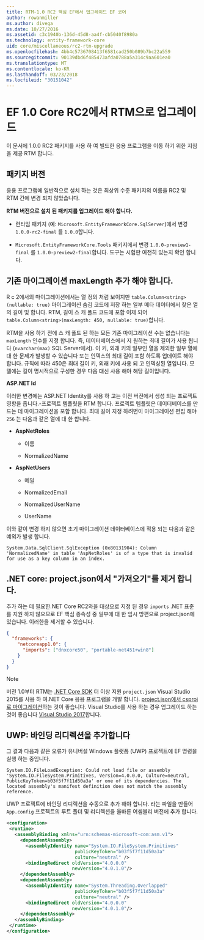 ```yaml
---
title: RTM-1.0 RC2 핵심 EF에서 업그레이드 EF 코어
author: rowanmiller
ms.author: divega
ms.date: 10/27/2016
ms.assetid: c3c1940b-136d-45d8-aa4f-cb5040f8980a
ms.technology: entity-framework-core
uid: core/miscellaneous/rc2-rtm-upgrade
ms.openlocfilehash: 4bb4c5736708413f6581cad250b089b7bc22a559
ms.sourcegitcommit: 90139dbd6f485473afda0788a5a314c9aa601ea0
ms.translationtype: MT
ms.contentlocale: ko-KR
ms.lasthandoff: 03/23/2018
ms.locfileid: "30151042"
---
```

# <a name="upgrading-from-ef-core-10-rc2-to-rtm"></a>EF 1.0 Core RC2에서 RTM으로 업그레이드

이 문서에 1.0.0 RC2 패키지를 사용 하 여 빌드한 응용 프로그램을 이동 하기 위한 지침을 제공 RTM 합니다.

## <a name="package-versions"></a>패키지 버전

응용 프로그램에 일반적으로 설치 하는 것은 최상위 수준 패키지의 이름을 RC2 및 RTM 간에 변경 되지 않았습니다.

**RTM 버전으로 설치 된 패키지를 업그레이드 해야 합니다.**

* 런타임 패키지 (예: `Microsoft.EntityFrameworkCore.SqlServer`)에서 변경 `1.0.0-rc2-final` 를 `1.0.0`합니다.

* `Microsoft.EntityFrameworkCore.Tools` 패키지에서 변경 `1.0.0-preview1-final` 를 `1.0.0-preview2-final`합니다. 도구는 시험판 여전히 있는지 확인 합니다.

## <a name="existing-migrations-may-need-maxlength-added"></a>기존 마이그레이션 maxLength 추가 해야 합니다.

R c 2에서의 마이그레이션에서는 열 정의 처럼 보이지만 `table.Column<string>(nullable: true)` 마이그레이션 숨김 코드에 저장 하는 일부 메타 데이터에서 찾은 열의 길이 및 합니다. RTM, 길이 스 캐 폴드 코드에 포함 이제 되어 `table.Column<string>(maxLength: 450, nullable: true)`합니다.

RTM을 사용 하기 전에 스 캐 폴드 된 하는 모든 기존 마이그레이션 수는 없습니다는 `maxLength` 인수를 지정 합니다. 즉, 데이터베이스에서 지 원하는 최대 길이가 사용 됩니다 (`nvarchar(max)` SQL Server에서). 이 키, 외래 키의 일부인 열을 제외한 일부 열에 대 한 문제가 발생할 수 있습니다 또는 인덱스의 최대 길이 포함 하도록 업데이트 해야 합니다. 규칙에 따라 450은 최대 길이 키, 외래 키에 사용 되 고 인덱싱된 열입니다. 모델에는 길이 명시적으로 구성한 경우 다음 대신 사용 해야 해당 길이입니다.

**ASP.NET Id**

이러한 변경에는 ASP.NET Identity를 사용 하 고는 이전 버전에서 생성 되는 프로젝트 영향을 줍니다.-프로젝트 템플릿을 RTM 합니다. 프로젝트 템플릿은 데이터베이스를 만드는 데 마이그레이션을 포함 합니다. 최대 길이 지정 하려면이 마이그레이션 편집 해야 `256` 는 다음과 같은 열에 대 한 합니다.

*  **AspNetRoles**

    * 이름

    * NormalizedName

*  **AspNetUsers**

   * 메일

   * NormalizedEmail

   * NormalizedUserName

   * UserName

이와 같이 변경 하지 않으면 초기 마이그레이션 데이터베이스에 적용 되는 다음과 같은 예외가 발생 합니다.

    System.Data.SqlClient.SqlException (0x80131904): Column 'NormalizedName' in table 'AspNetRoles' is of a type that is invalid for use as a key column in an index.

## <a name="net-core-remove-imports-in-projectjson"></a>.NET core: project.json에서 "가져오기"를 제거 합니다.

추가 하는 데 필요한.NET Core RC2와을 대상으로 지정 된 경우 `imports` .NET 표준를 지원 하지 않으므로 EF 핵심 종속성 중 일부에 대 한 임시 방편으로 project.json에 있습니다. 이러한을 제거할 수 있습니다.

``` json
{
  "frameworks": {
    "netcoreapp1.0": {
      "imports": ["dnxcore50", "portable-net451+win8"]
    }
  }
}
```

> [!NOTE]  
> 버전 1.0부터 RTM는 [.NET Core SDK](https://www.microsoft.com/net/download/core) 더 이상 지원 `project.json` Visual Studio 2015를 사용 하 여.NET Core 응용 프로그램을 개발 합니다. [project.json에서 csproj로 마이그레이션](https://docs.microsoft.com/dotnet/articles/core/migration/)하는 것이 좋습니다. Visual Studio를 사용 하는 경우 업그레이드 하는 것이 좋습니다 [Visual Studio 2017](https://www.visualstudio.com/downloads/)합니다.

## <a name="uwp-add-binding-redirects"></a>UWP: 바인딩 리디렉션을 추가합니다

그 결과 다음과 같은 오류가 유니버설 Windows 플랫폼 (UWP) 프로젝트에 EF 명령을 실행 하는 중입니다.

    System.IO.FileLoadException: Could not load file or assembly 'System.IO.FileSystem.Primitives, Version=4.0.0.0, Culture=neutral, PublicKeyToken=b03f5f7f11d50a3a' or one of its dependencies. The located assembly's manifest definition does not match the assembly reference.

UWP 프로젝트에 바인딩 리디렉션을 수동으로 추가 해야 합니다. 라는 파일을 만들어 `App.config` 프로젝트의 루트 폴더 및 리디렉션을 올바른 어셈블리 버전에 추가 합니다.

``` xml
<configuration>
 <runtime>
   <assemblyBinding xmlns="urn:schemas-microsoft-com:asm.v1">
     <dependentAssembly>
       <assemblyIdentity name="System.IO.FileSystem.Primitives"
                         publicKeyToken="b03f5f7f11d50a3a"
                         culture="neutral" />
       <bindingRedirect oldVersion="4.0.0.0"
                        newVersion="4.0.1.0"/>
     </dependentAssembly>
     <dependentAssembly>
       <assemblyIdentity name="System.Threading.Overlapped"
                         publicKeyToken="b03f5f7f11d50a3a"
                         culture="neutral" />
       <bindingRedirect oldVersion="4.0.0.0"
                        newVersion="4.0.1.0"/>
     </dependentAssembly>
   </assemblyBinding>
 </runtime>
</configuration>
```
